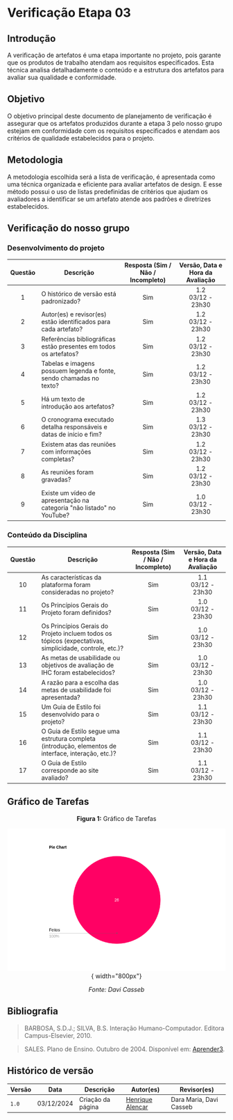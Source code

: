 # Verificação Etapa 03

## Introdução
A verificação de artefatos é uma etapa importante no projeto, pois garante que os produtos de trabalho atendam aos requisitos especificados. Esta técnica analisa detalhadamente o conteúdo e a estrutura dos artefatos para avaliar sua qualidade e conformidade.

## Objetivo
O objetivo principal deste documento de planejamento de verificação é assegurar que os artefatos produzidos durante a etapa 3 pelo nosso grupo estejam em conformidade com os requisitos especificados e atendam aos critérios de qualidade estabelecidos para o projeto. 

## Metodologia 
A metodologia escolhida será a lista de verificação, é apresentada como uma técnica organizada e eficiente para avaliar artefatos de design. E esse método possui o uso de listas predefinidas de critérios que ajudam os avaliadores a identificar se um artefato atende aos padrões e diretrizes estabelecidos. 

## Verificação do nosso grupo

### Desenvolvimento do projeto 

<center>

| **Questão** | **Descrição** | **Resposta (Sim / Não / Incompleto)** | **Versão, Data e Hora da Avaliação** |
|:-----------:|---------------|:-------------------------------------:|:------------------------------------:|
| 1           | O histórico de versão está padronizado?              |                   Sim                    |          1.2 <br> 03/12 - 23h30                            |
| 2           | Autor(es) e revisor(es) estão identificados para cada artefato? |            Sim                    |              1.2 <br> 03/12 - 23h30                        |
| 3           | Referências bibliográficas estão presentes em todos os artefatos? |           Sim               |                1.2 <br> 03/12 - 23h30                      |
| 4           | Tabelas e imagens possuem legenda e fonte, sendo chamadas no texto? |         Sim         |                   1.2 <br> 03/12 - 23h30                   |
| 5           | Há um texto de introdução aos artefatos?              |                 Sim                      |            1.2 <br> 03/12 - 23h30                          |
| 6           | O cronograma executado detalha responsáveis e datas de início e fim? |       Sim            |                1.3 <br> 03/12 - 23h30                      |
| 7           | Existem atas das reuniões com informações completas?  |                Sim                       |            1.2 <br> 03/12 - 23h30                          |
| 8           | As reuniões foram gravadas?                          |                 Sim                      |            1.2 <br> 03/12 - 23h30                          |
| 9           | Existe um vídeo de apresentação na categoria "não listado" no YouTube? |    Sim       |               1.0 <br> 03/12 - 23h30                       |

</center>

### Conteúdo da Disciplina  

<center>

| **Questão** | **Descrição** | **Resposta (Sim / Não / Incompleto)** | **Versão, Data e Hora da Avaliação** |
|:-----------:|---------------|:-------------------------------------:|:------------------------------------:|
| 10          | As características da plataforma foram consideradas no projeto? |   Sim      |                   1.1 <br> 03/12 - 23h30                    |
| 11          | Os Princípios Gerais do Projeto foram definidos?     |             Sim                          |                 1.0 <br> 03/12 - 23h30                      |
| 12          | Os Princípios Gerais do Projeto incluem todos os tópicos (expectativas, simplicidade, controle, etc.)? | Sim |              1.0 <br> 03/12 - 23h30                         |
| 13          | As metas de usabilidade ou objetivos de avaliação de IHC foram estabelecidos? | Sim |                  1.0 <br> 03/12 - 23h30                     |
| 14          | A razão para a escolha das metas de usabilidade foi apresentada? |   Sim   |             1.0 <br> 03/12 - 23h30                          |
| 15          | Um Guia de Estilo foi desenvolvido para o projeto?   |               Sim                        |           1.1 <br> 03/12 - 23h30                            |
| 16          | O Guia de Estilo segue uma estrutura completa (introdução, elementos de interface, interação, etc.)? | Sim |         1.1 <br> 03/12 - 23h30                              |
| 17          | O Guia de Estilo corresponde ao site avaliado?       |    Sim  | 1.1 <br> 03/12 - 23h30  |

</center>

## Gráfico de Tarefas

<center>

**Figura 1:** Gráfico de Tarefas

![Pie Chart das Tarefas](docs/assets/verificações/grafico03.png){ width="800px"}

_Fonte: Davi Casseb_

</center>

## Bibliografia
> BARBOSA, S.D.J.; SILVA, B.S. Interação Humano-Computador. Editora Campus-Elsevier, 2010.

> SALES. Plano de Ensino. Outubro de 2004. Disponível em: <a href="hhttps://aprender3.unb.br/pluginfile.php/2972625/mod_resource/content/56/Plano_de_Ensino%20FIHC%20022024%20Turma%2001%20v1.pdf" target="_blank">Aprender3</a>.

## Histórico de versão

| Versão | Data       | Descrição                                | Autor(es)                                                                                       | Revisor(es)                                                                                                                                    |
| ------ | ---------- | ---------------------------------------- | ----------------------------------------------------------------------------------------------- | ---------------------------------------------------------------------------------------------------------------------------------------------- |
| `1.0`  | 03/12/2024 | Criação da página                     | [Henrique Alencar](https://github.com/henryqma) | Dara Maria, Davi Casseb |